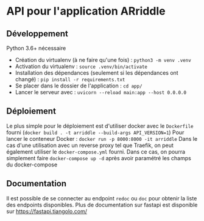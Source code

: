 # API pour l'application ARriddle

## Développement

Python 3.6+ nécessaire

* Création du virtualenv (à ne faire qu'une fois) : `python3 -m venv .venv`
* Activation du virtualenv : `source .venv/bin/activate`
* Installation des dépendances (seulement si les dépendances ont changé) : `pip install -r requirements.txt`
* Se placer dans le dossier de l'application : `cd app/`
* Lancer le serveur avec : `uvicorn --reload main:app --host 0.0.0.0`

## Déploiement

Le plus simple pour le déploiement est d'utiliser docker avec le `Dockerfile` fourni (`docker build . -t arriddle --build-args API_VERSION=1`)
Pour lancer le conteneur Docker  : `docker run -p 8000:8000 -it arriddle`
Dans le cas d'une utilisation avec un reverse proxy tel que Traefik, on peut également utiliser le `docker-compose.yml` fourni.
Dans ce cas, on pourra simplement faire `docker-compose up -d` après avoir paramétré les champs du docker-compose

## Documentation
Il est possible de se connecter au endpoint `redoc` ou `doc` pour obtenir la liste des endpoints disponibles.
Plus de documentation sur fastapi est disponible sur https://fastapi.tiangolo.com/